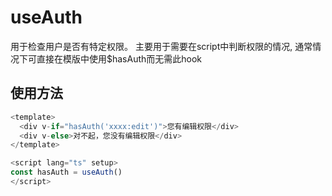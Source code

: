 # useAuth
用于检查用户是否有特定权限。
主要用于需要在script中判断权限的情况, 通常情况下可直接在模版中使用$hasAuth而无需此hook

## 使用方法

```typescript
<template>
  <div v-if="hasAuth('xxxx:edit')">您有编辑权限</div>
  <div v-else>对不起，您没有编辑权限</div>
</template>

<script lang="ts" setup>
const hasAuth = useAuth()
</script>
```